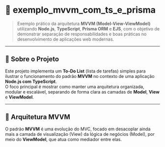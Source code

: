 # 🧩 exemplo_mvvm_com_ts_e_prisma

> Exemplo prático da arquitetura **MVVM (Model-View-ViewModel)** utilizando **Node.js**, **TypeScript**, **Prisma ORM** e **EJS**, com o objetivo de demonstrar separação de responsabilidades e boas práticas no desenvolvimento de aplicações web modernas.

---

## 🧠 Sobre o Projeto

Este projeto implementa um **To-Do List** (lista de tarefas) simples para ilustrar o funcionamento do padrão **MVVM** no contexto de uma aplicação **Node.js com TypeScript**.  
O foco principal é mostrar como manter uma arquitetura organizada, modular e escalável, separando de forma clara as camadas de **Model**, **View** e **ViewModel**.

---

## 📐 Arquitetura MVVM

O padrão **MVVM** é uma evolução do MVC, focado em desacoplar ainda mais a camada de visualização (View) da lógica de negócios (Model), por meio do **ViewModel**, que atua como mediador entre elas.


